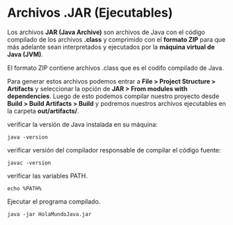 
# Archivos .JAR (Ejecutables)
Los archivos __JAR (Java Archive)__ son archivos de Java con el código compilado de los archivos __.class__ y comprimido con el __formato ZIP__ para que más adelante sean interpretados y ejecutados por la __máquina virtual de Java (JVM)__.

El formato ZIP contiene archivos .class que es el codifo compilado de Java.

Para generar estos archivos podemos entrar a __File > Project Structure > Artifacts__ y seleccionar la opción de __JAR > From modules with dependencies__. Luego de esto podemos compilar nuestro proyecto desde __Build > Build Artifacts > Build__ y podremos nuestros archivos ejecutables en la carpeta __out/artifacts/__.

verificar la versión de Java instalada en su máquina:
```
java -version
```

verificar versión del compilador responsable de compilar el código fuente:
```
javac -version
```

verificar las variables PATH.
```
echo %PATH%
```

Ejecutar el programa compilado.
```
java -jar HolaMundoJava.jar
```

